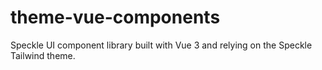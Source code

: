 # theme-vue-components

Speckle UI component library built with Vue 3 and relying on the Speckle Tailwind theme.
